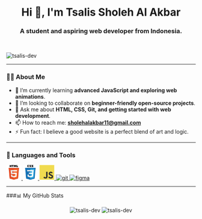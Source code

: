 <h1 align="center">Hi 👋, I'm Tsalis Sholeh Al Akbar</h1>
<h3 align="center">A student and aspiring web developer from Indonesia.</h3>

<br>

<p align="left"> <img src="https://komarev.com/ghpvc/?username=tsalis-dev&label=Profile%20views&color=0e75b6&style=flat" alt="tsalis-dev" /> </p>

---

### 👨‍💻 About Me

- 🌱 I’m currently learning **advanced JavaScript and exploring web animations**.
- 👯 I’m looking to collaborate on **beginner-friendly open-source projects**.
- 💬 Ask me about **HTML, CSS, Git, and getting started with web development**.
- 📫 How to reach me: **[sholehalakbar11@gmail.com](mailto:sholehalakbar11@gmail.com)**
- ⚡ Fun fact: I believe a good website is a perfect blend of art and logic.

---

### 🚀 Languages and Tools

<p align="left">
  <a href="https://www.w3.org/html/" target="_blank"> <img src="https://raw.githubusercontent.com/devicons/devicon/master/icons/html5/html5-original-wordmark.svg" alt="html5" width="40" height="40"/> </a>
  <a href="https://www.w3schools.com/css/" target="_blank"> <img src="https://raw.githubusercontent.com/devicons/devicon/master/icons/css3/css3-original-wordmark.svg" alt="css3" width="40" height="40"/> </a>
  <a href="https://developer.mozilla.org/en-US/docs/Web/JavaScript" target="_blank"> <img src="https://raw.githubusercontent.com/devicons/devicon/master/icons/javascript/javascript-original.svg" alt="javascript" width="40" height="40"/> </a>
  <a href="https://git-scm.com/" target="_blank"> <img src="https://www.vectorlogo.zone/logos/git-scm/git-scm-icon.svg" alt="git" width="40" height="40"/> </a>
  <a href="https://www.figma.com/" target="_blank"> <img src="https://www.vectorlogo.zone/logos/figma/figma-icon.svg" alt="figma" width="40" height="40"/> </a>
</p>

---

###📊 My GitHub Stats

<p align="center">
  <img align="center" src="https://github-readme-stats.vercel.app/api?username=tsalis-dev&show_icons=true&locale=en&theme=tokyonight" alt="tsalis-dev" />
  <img align="center" src="https://github-readme-stats.vercel.app/api/top-langs?username=tsalis-dev&layout=compact&locale=en&theme=tokyonight" alt="tsalis-dev" />
</p>
